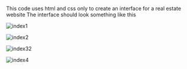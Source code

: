 This code uses html and css only to create an interface for a real estate website
The interface should look something like this

![index1](https://github.com/user-attachments/assets/7b867a20-361f-4116-8bf8-e87574185a5d)

![index2](https://github.com/user-attachments/assets/f86603d3-6d73-4217-a6cc-b362e14c42ca)

![index32](https://github.com/user-attachments/assets/153fd568-f9a1-49a6-a796-ac7d15ac96dd)

![index4](https://github.com/user-attachments/assets/6db2c322-798a-45a7-be41-07b6ea932119)
